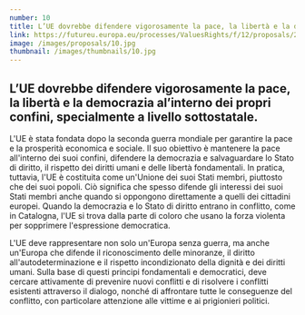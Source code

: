 ```yaml
---
number: 10
title: L’UE dovrebbe difendere vigorosamente la pace, la libertà e la democrazia al’interno dei propri confini, specialmente a livello sottostatale.
link: https://futureu.europa.eu/processes/ValuesRights/f/12/proposals/249052
image: /images/proposals/10.jpg
thumbnail: /images/thumbnails/10.jpg
---
```


## L’UE dovrebbe difendere vigorosamente __la pace, la libertà e la democrazia__ al’interno dei propri confini, specialmente a livello sottostatale.

L'UE è stata fondata dopo la seconda guerra mondiale per garantire la pace e la prosperità economica e sociale. Il suo obiettivo è mantenere la pace all'interno dei suoi confini, difendere la democrazia e salvaguardare lo Stato di diritto, il rispetto dei diritti umani e delle libertà fondamentali. In pratica, tuttavia, l'UE è costituita come un'Unione dei suoi Stati membri, piuttosto che dei suoi popoli. Ciò significa che spesso difende gli interessi dei suoi Stati membri anche quando si oppongono direttamente a quelli dei cittadini europei. Quando la democrazia e lo Stato di diritto entrano in conflitto, come in Catalogna, l'UE si trova dalla parte di coloro che usano la forza violenta per sopprimere l'espressione democratica. 

L'UE deve rappresentare non solo un'Europa senza guerra, ma anche un'Europa che difende il riconoscimento delle minoranze, il diritto all'autodeterminazione e il rispetto incondizionato della dignità e dei diritti umani. Sulla base di questi principi fondamentali e democratici, deve cercare attivamente di prevenire nuovi conflitti e di risolvere i conflitti esistenti attraverso il dialogo, nonché di affrontare tutte le conseguenze del conflitto, con particolare attenzione alle vittime e ai prigionieri politici.
